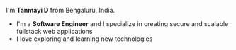 
<!--
**tanmayidev/tanmayidev** is a ✨ _special_ ✨ repository because its `README.md` (this file) appears on your GitHub profile.

Here are some ideas to get you started:

- 🔭 I’m currently working on ...
- 🌱 I’m currently learning ...
- 👯 I’m looking to collaborate on ...
- 🤔 I’m looking for help with ...
- 💬 Ask me about ...
- 📫 How to reach me: ...
- 😄 Pronouns: ...
- ⚡ Fun fact: ...
-->
I'm **Tanmayi D** from Bengaluru, India.

- I'm a **Software Engineer** and I specialize in creating secure and scalable fullstack web applications
- I love exploring and learning new technologies 


<!--
### Portfolio Websites - All different design iterations

  <li><a href="https://tanmayidev.github.io/portfolio-v1/" target="_blank" rel="noreferrer">Portfolio Version 1</a></li>
  <li><a href="https://tanmayidev.github.io/portfolio-v2/" target="_blank" rel="noreferrer">Portfolio Version 2</a></li>
  <li><a href="https://tanmayidev.github.io/portfolio-v3/" target="_blank" rel="noreferrer">Portfolio Version 3</a></li>
  <li><a href="https://tanmayidev.github.io/portfolio-v4/" target="_blank" rel="noreferrer">Portfolio Version 4</a></li>
  <li><a href="https://tanmayidev.github.io/portfolio-v5/" target="_blank" rel="noreferrer">Portfolio Version 5</a></li>

-->

<!--
### Some of the projects I've worked on 
| Project Name |      Description                |  Tag     |  Tech Stack     |Demo  | Code |
|----------    |:-------------------------------|:--------|:--------|:-----|:------|
| Serene Shop  | Minimalistic E-commerce website | Frontend | React, CSS | [Demo](https://tanmayidev.github.io/serene-shop/)  | [Code](https://github.com/tanmayidev/serene-shop) |
| Google Keep Clone  | Clone with fewer features | Frontend | React | [Demo](https://tanmayidev.github.io/google-keep-clone)  | [Code](https://github.com/tanmayidev/google-keep-clone) |
| CoinTrackr  | Information about cryptocurrencies in real-time  | Frontend | React, SCSS | [Demo](https://tanmayidev.github.io/cointrackr-crypto/)  | [Code](https://github.com/tanmayidev/cointrackr-crypto) |
| MarkItMate  | Markdown Notes App  | Frontend | React, Typescript | Demo  | [Code](https://github.com/tanmayidev/mark-it-mate) |
| OmniFood  | Online food delivery website | Frontend | HTML, CSS | [Demo](https://tanmayidev.github.io/omni-food/)  | [Code](https://github.com/tanmayidev/omni-food) |
| AES Cryptor  | Encrypt and Decrypt data with this SPA | Frontend | NextJS, Crypto | Demo  | [Code](https://github.com/tanmayidev/aes-cryptor) |
| Compare Jest vs Vitest  | Benchmark testing for nx monorepo | Jest, Vitest | Frontend | -  | [Code](https://github.com/tanmayidev/jest-vs-vitest-nx-monorepo) |
| Rate Limiter  | Implementation of 4 rate limiting algorithms | Backend | Node, Express, Postman | -  | [Code](https://github.com/tanmayidev/rate-limiter) |
| EV Charging Station  | REST APIs for Backend System | Backend | Express, SQLite, Sequelize | -  | [Code](https://github.com/tanmayidev/ev-charging-station-backend) |
| Newsletter App  | Backend System design for Newsletter Service | Backend | Express, SQLite | -  | [Code](https://github.com/tanmayidev/newsletter-service) |
| LaunchED  | Learning Management System built using Django | FullStack | HTML, CSS, Django, SQLite| -  | [Code](https://github.com/tanmayidev/LaunchED) |

-->

<!--

### Let's connect

<a href="https://www.linkedin.com/in/tanmayi-d-a875ba1a4/" target="_blank" rel="noreferrer">
  <img align="left" src="images/linkedin.png" alt="linkedin logo"
    height="32" width="32" />
</a>

-->

<!--

| Quiz App  | Basic quiz app with neumorphic ui | Frontend | React, CSS | [Demo](https://tanmayidev.github.io/quiz-app-using-react/)  | [Code](https://github.com/tanmayidev/quiz-app-using-react) | comment |
| Emoji Browser  | Browse emojis by filter and pages | Frontend | React, CSS | [Demo](https://tanmayidev.github.io/quiz-app-using-react/)  | [Code](https://github.com/tanmayidev/quiz-app-using-react) | comment |
|Slideshow App  | Hackerrank challenge | Frontend | React, CSS | [Demo](https://tanmayidev.github.io/quiz-app-using-react/)  | [Code](https://github.com/tanmayidev/quiz-app-using-react) | comment |
| Sorting Articles  | Hackerrank challenge | Frontend | React, CSS | [Demo](https://tanmayidev.github.io/quiz-app-using-react/)  | [Code](https://github.com/tanmayidev/quiz-app-using-react) | comment |
| Notes App  | Simple notes app | Frontend | React, CSS | [Demo](https://tanmayidev.github.io/quiz-app-using-react/)  | [Code](https://github.com/tanmayidev/quiz-app-using-react) | comment |
| Music App | Simple Music App | Frontend | HTML, CSS, JS | [Demo](https://tanmayidev.github.io/quiz-app-using-react/)  | [Code](https://github.com/tanmayidev/quiz-app-using-react) | comment |

<a href="https://codepen.io/tanmayid" target="_blank" rel="noreferrer">
  <img align="left" src="images/codepen.png" alt="codepen logo"
    height="32" width="32" />
</a>
<a href="https://www.hackerrank.com/tanmayi_d" target="_blank" rel="noreferrer">
  <img align="left"
    src="images/hackerrank.png"
    alt="hackerrank logo" height="34" width="34" />
</a>


### Recent blogs
// Use Hashnode or Medium Articles / Hashnode (most probably)
- []()



-->

